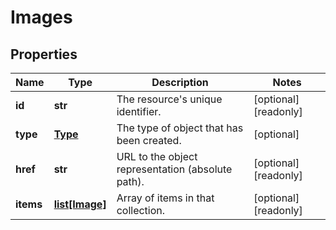 # Images

## Properties
| Name | Type | Description | Notes |
| ------------ | ------------- | ------------- | ------------- |
| **id** | **str** | The resource&#39;s unique identifier. | [optional] [readonly]  |
| **type** | [**Type**](Type.md) | The type of object that has been created. | [optional]  |
| **href** | **str** | URL to the object representation (absolute path). | [optional] [readonly]  |
| **items** | [**list[Image]**](Image.md) | Array of items in that collection. | [optional] [readonly]  |



